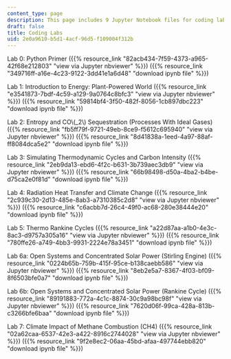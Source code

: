 ```yaml
---
content_type: page
description: This page includes 9 Jupyter Notebook files for coding labs.
draft: false
title: Coding Labs
uid: 2e0a9610-b5d1-4acf-96d5-f109004f312b
---
```

Lab 0: Python Primer ({{% resource_link "82acb434-7f59-4373-a965-42f68e212803" "view via Jupyter nbviewer" %}}) ({{% resource_link "349716ff-a16e-4c23-9122-3dd41e1a6d48" "download ipynb file" %}})

Lab 1: Introduction to Energy: Plant-Powered World ({{% resource_link "e3541873-7bdf-4c59-a129-9a0764c8bfc3" "view via Jupyter nbviewer" %}}) ({{% resource_link "59814bf4-3f50-482f-8056-1cb897dbc223" "download ipynb file" %}})

Lab 2: Entropy and CO\\(_2\\) Sequestration (Processes With Ideal Gases) ({{% resource_link "fb5ff79f-9721-49eb-8ce9-f5612c695940" "view via Jupyter nbviewer" %}}) ({{% resource_link "8d41838a-1eed-4a97-88af-ff8084dca5e2" "download ipynb file" %}})

Lab 3: Simulating Thermodynamic Cycles and Carbon Intensity ({{% resource_link "2eb9da13-ebd6-4f2c-b631-3b739aec3db9" "view via Jupyter nbviewer" %}}) ({{% resource_link "66b98498-d50a-4ba2-b4be-d75ca2e0f81d" "download ipynb file" %}})

Lab 4: Radiation Heat Transfer and Climate Change ({{% resource_link "2c939c30-2d13-485e-8ab3-a7310385c2d8" "view via Jupyter nbviewer" %}}) ({{% resource_link "c6acbb7d-26c4-49f0-ac68-280e38444e20" "download ipynb file" %}})

Lab 5: Thermo Rankine Cycles ({{% resource_link "a22d87aa-a1b0-4e3c-8ac3-d9757a305a16" "view via Jupyter nbviewer" %}}) ({{% resource_link "780ffe26-a749-4bb3-9931-2224e78a3451" "download ipynb file" %}})

Lab 6a: Open Systems and Concentrated Solar Power (Stirling Engine) ({{% resource_link "0224b65b-759b-415f-95ce-b138caebb586" "view via Jupyter nbviewer" %}}) ({{% resource_link "8eb2e5a7-8367-4f03-bf09-8f6503bfe0a7" "download ipynb file" %}})

Lab 6b: Open Systems and Concentrated Solar Power (Rankine Cycle) ({{% resource_link "89191883-772a-4c1c-8874-30c9a98bc98f" "view via Jupyter nbviewer" %}}) ({{% resource_link "7620d06f-99ca-428a-813b-c3266bfe6baa" "download ipynb file" %}})

Lab 7: Climate Impact of Methane Combustion (CH4) ({{% resource_link "02a62caa-6537-42e3-a422-8916c2744028" "view via Jupyter nbviewer" %}}) ({{% resource_link "9f2e8ec2-06aa-45bd-afaa-497744ebb820" "download ipynb file" %}})